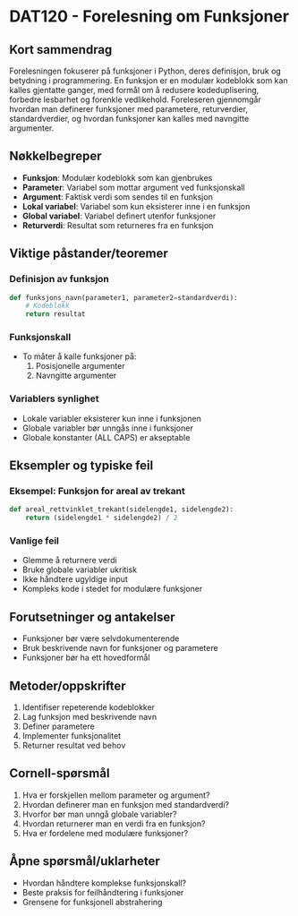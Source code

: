 # DAT120 - Forelesning om Funksjoner

## Kort sammendrag
Forelesningen fokuserer på funksjoner i Python, deres definisjon, bruk og betydning i programmering. En funksjon er en modulær kodeblokk som kan kalles gjentatte ganger, med formål om å redusere kodeduplisering, forbedre lesbarhet og forenkle vedlikehold. Foreleseren gjennomgår hvordan man definerer funksjoner med parametere, returverdier, standardverdier, og hvordan funksjoner kan kalles med navngitte argumenter.

## Nøkkelbegreper
- **Funksjon**: Modulær kodeblokk som kan gjenbrukes
- **Parameter**: Variabel som mottar argument ved funksjonskall
- **Argument**: Faktisk verdi som sendes til en funksjon
- **Lokal variabel**: Variabel som kun eksisterer inne i en funksjon
- **Global variabel**: Variabel definert utenfor funksjoner
- **Returverdi**: Resultat som returneres fra en funksjon

## Viktige påstander/teoremer

### Definisjon av funksjon
```python
def funksjons_navn(parameter1, parameter2=standardverdi):
    # Kodeblokk
    return resultat
```

### Funksjonskall
- To måter å kalle funksjoner på:
  1. Posisjonelle argumenter
  2. Navngitte argumenter

### Variablers synlighet
- Lokale variabler eksisterer kun inne i funksjonen
- Globale variabler bør unngås inne i funksjoner
- Globale konstanter (ALL CAPS) er akseptable

## Eksempler og typiske feil

### Eksempel: Funksjon for areal av trekant
```python
def areal_rettvinklet_trekant(sidelengde1, sidelengde2):
    return (sidelengde1 * sidelengde2) / 2
```

### Vanlige feil
- Glemme å returnere verdi
- Bruke globale variabler ukritisk
- Ikke håndtere ugyldige input
- Kompleks kode i stedet for modulære funksjoner

## Forutsetninger og antakelser
- Funksjoner bør være selvdokumenterende
- Bruk beskrivende navn for funksjoner og parametere
- Funksjoner bør ha ett hovedformål

## Metoder/oppskrifter
1. Identifiser repeterende kodeblokker
2. Lag funksjon med beskrivende navn
3. Definer parametere
4. Implementer funksjonalitet
5. Returner resultat ved behov

## Cornell-spørsmål
1. Hva er forskjellen mellom parameter og argument?
2. Hvordan definerer man en funksjon med standardverdi?
3. Hvorfor bør man unngå globale variabler?
4. Hvordan returnerer man en verdi fra en funksjon?
5. Hva er fordelene med modulære funksjoner?

## Åpne spørsmål/uklarheter
- Hvordan håndtere komplekse funksjonskall?
- Beste praksis for feilhåndtering i funksjoner
- Grensene for funksjonell abstrahering